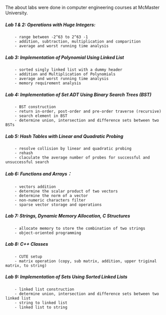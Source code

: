 The about labs were done in computer engineering courses at McMaster University.

##### Lab 1 & 2:  Operations with Huge Integers:
        - range between -2^63 to 2^63 -1
        - addition, subtraction, multiplication and comparition
        - average and worst running time analysis

##### Lab 3:  Implementation of Polynomial Using Linked List
        - sorted singly linked list with a dummy header
        - addition and Multiplication of Polynomials
        - average and worst running time analysis
        - memory requirement analysis

##### Lab 4:  Implementation of Set ADT Using Binary Search Trees (BST)
        - BST construction
        - return in-order, post-order and pre-order traverse (recursive)
        - search element in BST
        - determine union, intersection and difference sets between two BSTs
        
##### Lab 5:  Hash Tables with Linear and Quadratic Probing
        - resolve collision by linear and quadratic probing
        - rehash
        - claculate the average number of probes for successful and unsuccessful search
        
##### Lab 6:  Functions and Arrays：
        - vectors addition
        - determine the scalar product of two vectors  
        - determine the norm of a vector
        - non-numeric characters filter
        - sparse vector storage and operations
        
##### Lab 7:  Strings, Dynamic Memory Allocation, C Structures   
        - allocate memory to store the combination of two strings
        - object-oriented programming
        
##### Lab 8:  C++ Classes
        - CUTE setup
        - matrix operation (copy, sub matrix, addition, upper triginal matrix, to string)

##### Lab 9:  Implementation of Sets Using Sorted Linked Lists
        - linked list construction
        - determine union, intersection and difference sets between two linked list
        - string to linked list
        - linked list to string
        
